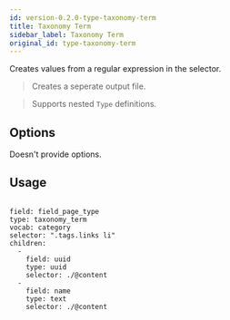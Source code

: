 ```yaml
---
id: version-0.2.0-type-taxonomy-term
title: Taxonomy Term
sidebar_label: Taxonomy Term
original_id: type-taxonomy-term
---
```


Creates values from a regular expression in the selector.

> Creates a seperate output file.

> Supports nested `Type` definitions.

## Options

Doesn't provide options.

## Usage

```

field: field_page_type
type: taxonomy_term
vocab: category
selector: ".tags.links li"
children:
  -
    field: uuid
    type: uuid
    selector: ./@content
  -
    field: name
    type: text
    selector: ./@content
```
